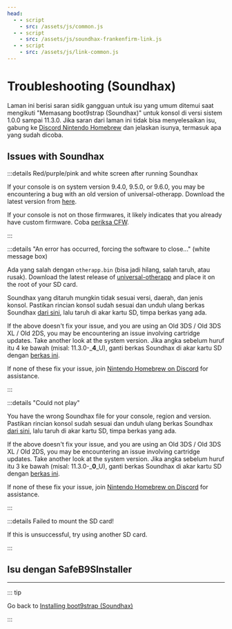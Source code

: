 ```yaml
---
head:
  - - script
    - src: /assets/js/common.js
  - - script
    - src: /assets/js/soundhax-frankenfirm-link.js
  - - script
    - src: /assets/js/link-common.js
---
```


# Troubleshooting (Soundhax)

Laman ini berisi saran sidik gangguan untuk isu yang umum ditemui saat mengikuti "Memasang boot9strap (Soundhax)" untuk konsol di versi sistem 1.0.0 sampai 11.3.0. Jika saran dari laman ini tidak bisa menyelesaikan isu, gabung ke [Discord Nintendo Homebrew](https://discord.gg/MWxPgEp) dan jelaskan isunya, termasuk apa yang sudah dicoba.

## Issues with Soundhax

:::details Red/purple/pink and white screen after running Soundhax

If your console is on system version 9.4.0, 9.5.0, or 9.6.0, you may be encountering a bug with an old version of universal-otherapp. Download the latest version from [here](https://github.com/TuxSH/universal-otherapp/releases/latest).

If your console is not on those firmwares, it likely indicates that you already have custom firmware. Coba [periksa CFW](checking-for-cfw).

:::

:::details "An error has occurred, forcing the software to close..." (white message box)

Ada yang salah dengan `otherapp.bin` (bisa jadi hilang, salah taruh, atau rusak). Download the latest release of [universal-otherapp](https://github.com/TuxSH/universal-otherapp/releases/latest) and place it on the root of your SD card.

Soundhax yang ditaruh mungkin tidak sesuai versi, daerah, dan jenis konsol. Pastikan rincian konsol sudah sesuai dan unduh ulang berkas Soundhax [dari sini](http://soundhax.com), lalu taruh di akar kartu SD, timpa berkas yang ada.

If the above doesn't fix your issue, and you are using an Old 3DS / Old 3DS XL / Old 2DS, you may be encountering an issue involving cartridge updates. Take another look at the system version. Jika angka sebelum huruf itu 4 ke bawah (misal: 11.3.0-_**4**_U), ganti berkas Soundhax di akar kartu SD dengan [berkas ini](http://soundhax.686178.xyz/frankenfirm.html?crash).

If none of these fix your issue, join [Nintendo Homebrew on Discord](https://discord.gg/MWxPgEp) for assistance.

:::

:::details "Could not play"

You have the wrong Soundhax file for your console, region and version. Pastikan rincian konsol sudah sesuai dan unduh ulang berkas Soundhax [dari sini](http://soundhax.com), lalu taruh di akar kartu SD, timpa berkas yang ada.

If the above doesn't fix your issue, and you are using an Old 3DS / Old 3DS XL / Old 2DS, you may be encountering an issue involving cartridge updates. Take another look at the system version. Jika angka sebelum huruf itu 3 ke bawah (misal: 11.3.0-_**0**_U), ganti berkas Soundhax di akar kartu SD dengan [berkas ini](http://soundhax.686178.xyz/frankenfirm.html?unplayable).

If none of these fix your issue, join [Nintendo Homebrew on Discord](https://discord.gg/MWxPgEp) for assistance.

:::

:::details Failed to mount the SD card!

If this is unsuccessful, try using another SD card.

:::

## Isu dengan SafeB9SInstaller

<!--@include: ./_include/troubleshooting-sb9si-bin.md -->

<!--@include: ./_include/troubleshooting-sb9si-common.md -->

<!--@include: ./_include/troubleshooting-get-help-common.md -->

---

::: tip

Go back to [Installing boot9strap (Soundhax)](installing-boot9strap-\(soundhax\))

:::

<!--@include: ./_include/troubleshooting-return.md -->
